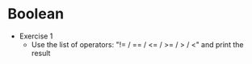 # Boolean
- Exercise 1
  - Use the list of operators: "!= / == / <= / >= / > / <" and print the result
